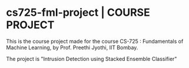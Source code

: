 # cs725-fml-project | COURSE PROJECT
This is the course project made for the course CS-725 : Fundamentals of Machine Learning, by Prof. Preethi Jyothi, IIT Bombay.

The project is "Intrusion Detection using Stacked Ensemble Classifier"
